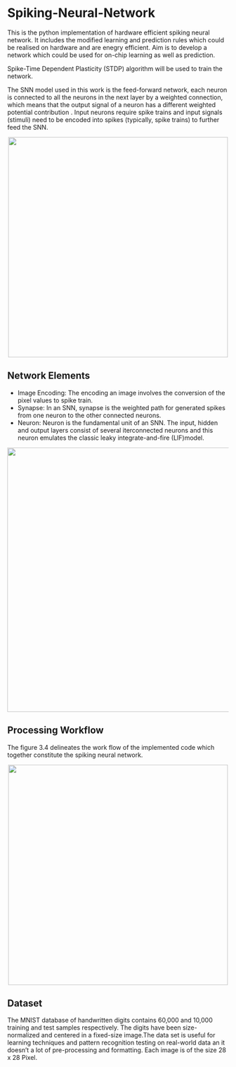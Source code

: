 # Spiking-Neural-Network


This is the python implementation of hardware efficient spiking neural network. It includes the modified learning and prediction rules which could be realised on hardware and are enegry efficient. Aim is to develop a network which could be used for on-chip learning as well as prediction.

Spike-Time Dependent Plasticity (STDP) algorithm will be used to train the network.

The SNN model used in this work is the feed-forward network, each neuron is connected to
all the neurons in the next layer by a weighted connection, which means that the output signal
of a neuron has a different weighted potential contribution . Input neurons require spike trains
and input signals (stimuli) need to be encoded into spikes (typically, spike trains) to further
feed the SNN.

<p align="center">
  <img src="https://user-images.githubusercontent.com/61707225/129899204-84d1b05e-56e0-4081-9624-d4e5272ab32b.PNG" width="500"/>
</p>

## Network Elements
- Image Encoding: The encoding an image involves the conversion of the pixel values to spike train.
- Synapse: In an SNN, synapse is the weighted path for generated spikes from one neuron to the other connected neurons.
- Neuron: Neuron is the fundamental unit of an SNN. The input, hidden and output layers consist of several iterconnected neurons and this neuron emulates the classic leaky integrate-and-fire (LIF)model.


<p align="center">
  <img src="https://user-images.githubusercontent.com/61707225/129902655-ae66bf74-8609-4a8a-8c5a-3185e9ead473.PNG" width="600"/>
</p>

## Processing Workflow
The figure 3.4 delineates the work flow of the implemented code which together constitute the spiking neural network.
<p align="center">
  <img src="https://user-images.githubusercontent.com/61707225/129904617-3d0f7eca-2b29-4166-9d38-22f33fef04c5.PNG" width="500"/>
</p>

## Dataset 
The MNIST database of handwritten digits contains 60,000 and 10,000 training and test samples respectively. The digits have been size-normalized and centered in a fixed-size image.The data set is useful for learning techniques and pattern recognition testing on real-world data an it doesn’t a lot of pre-processing and formatting. Each image is of the size 28 x 28 Pixel.
